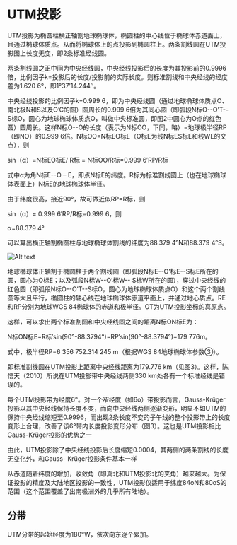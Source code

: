 #   UTM投影
UTM投影为椭圆柱横正轴割地球椭球体，椭圆柱的中心线位于椭球体赤道面上，且通过椭球体质点。从而将椭球体上的点投影到椭圆柱上。两条割线圆在UTM投影图上长度无变，即2条标准经线圆。

两条割线圆之正中间为中央经线圆，中央经线投影后的长度为其投影前的0.9996倍，比例因子k=投影后的长度/投影前的实际长度。则标准割线和中央经线的经度差为1.620 6°，即1°37’14.244’’。

中央经线投影的比例因子k=0.999 6，即为中央经线圆（通过地球椭球体质点O、南北极N和S以及O’C的圆）圆周长的0.999 6倍为其同心圆（即弧段N标O--O’T--S标O，圆心为地球椭球体质点O，叫做中央标准圆，即图2中圆心为O点的红色圆）圆周长。这样N标O--O的长度（表示为N标OO，下同，略）=地球极半径RP（即NO）的0.999 6倍。N标OO=N标EO标E（O标E为线N标ES标E和线WE的交点），则

sin（α）=N标EO标E/ R标 = N标OO/R标=0.999 6′RP/R标

式中α为角N标E--O – E，即点N标E的纬度。R标为标准割线圆上（也在地球椭球体表面上）N标E的地球椭球体半径。

由于纬度很高，接近90°，故可做近似RP=R标，则

sin（α）= 0.999 6′RP/R标=0.999 6，则

α=88.379 4°

可以算出横正轴割椭圆柱与地球椭球体割线的纬度为88.379 4°N和88.379 4°S。

![Alt text](../assets/../19.jpg "UTM投影示意图")

地球椭球体正轴割于椭圆柱于两个割线圆（即弧段N标E--O’标E--S标E所在的圆，圆心为O标E；以及弧段N标W--O’标W-- S标W所在的圆），穿过中央经线的红色圆（即弧段N标O--O’T--S标O，圆心为地球椭球体质点O）和这个两个割线圆等大且平行，椭圆柱的轴心线在地球椭球体赤道平面上，并通过地心质点。RE和RP分别为地球WGS 84椭球体的赤道和极半径。OT为UTM投影坐标的真原点。

这样，可以求出两个标准割圆和中央经线圆之间的距离N标ON标E为：

N标ON标E=R标′sin(90°-88.3794°)=RP′sin(90°-88.3794°)=179 776m。

式中，极半径RP=6 356 752.314 245 m（根据WGS 84地球椭球体参数③）。

即标准割线圆在UTM投影上距离中央经线距离为179.776 km（见图3）。这样，陈悟天（2010）所说在UTM投影带中央经线两侧330 km处各有一个标准经线是错误的。

每个UTM投影带为经度6°。对一个窄经度（如6o）带投影而言，Gauss-Krüger投影以其中央经线保持长度不变，而向中央经线两侧逐渐变形，明显不如UTM的保持中央经线缩短至0.9996，而出现2条长度不变的子午线的整个投影带上的长度变形上合理，改善了该6°带内长度投影变形分布（图3）。这也是UTM投影相比Gauss-Krüger投影的优势之一

由此，UTM投影除了中央经线投影后长度缩短0.0004，其两侧的两条割线的长度无变化外，和Gauss- Krüger投影条件基本一样

从赤道随着纬度的增加，收敛角（即真北和UTM投影北的夹角）越来越大。为保证投影的精度及大陆地区投影的一致性，UTM投影仅适用于纬度84oN和80oS的范围（这个范围覆盖了出南极洲外的几乎所有陆地）。

##  分带
UTM分带的起始经度为180°W，依次向东逐个累加。